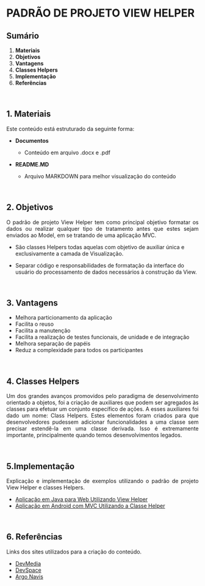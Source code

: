 # PADRÃO DE PROJETO VIEW HELPER

## Sumário
1. **Materiais**
2. **Objetivos**
3. **Vantagens**
4. **Classes Helpers**
5. **Implementação**
6. **Referências**

<br>

## 1. **Materiais**

Este conteúdo está estruturado da seguinte forma:

- **Documentos**
    - Conteúdo em arquivo .docx e .pdf
    
- **README.MD**
    - Arquivo MARKDOWN para melhor visualização do conteúdo

<br>

## 2. **Objetivos**

<p align="justify">
O padrão de projeto View Helper tem como principal objetivo formatar os dados ou realizar qualquer tipo de tratamento antes que estes sejam enviados ao Model, em se tratando de uma aplicação MVC.
</p>

- São classes Helpers todas aquelas com objetivo de auxiliar única e exclusivamente a camada de Visualização.

- Separar código e responsabilidades de formatação da interface do usuário do processamento de dados necessários à construção da View.

<br>

## 3. **Vantagens**

- Melhora particionamento da aplicação 
- Facilita o reuso 
- Facilita a manutenção 
- Facilita a realização de testes funcionais, de unidade e de integração 
- Melhora separação de papéis 
- Reduz a complexidade para todos os participantes

<br>

## 4. **Classes Helpers**

<p align="justify">
Um dos grandes avanços promovidos pelo paradigma de desenvolvimento orientado a objetos, foi a criação de auxiliares que podem ser agregados às classes para efetuar um conjunto específico de ações. 
A esses auxiliares foi dado um nome: Class Helpers. Estes elementos foram criados para que desenvolvedores pudessem adicionar funcionalidades a uma classe sem precisar estendê-la em uma classe derivada. 
Isso é extremamente importante, principalmente quando temos desenvolvimentos legados.
</p>

<br>

## 5.**Implementação**

<p align="justify">
Explicação e implementação de exemplos utilizando o padrão de projeto View Helper e classes Helpers.
</p>

- [Aplicação em Java para Web Utilizando View Helper](https://topicosfatec.wordpress.com/2016/06/06/aula-13-camadas-e-view-helper-generica/)
- [Aplicação em Android com MVC Utilizando a Classe Helper](https://ptdocz.com/doc/289383/exerc%C3%ADcio-02--a-classe-helper)

<br>

## 6. **Referências**

Links dos sites utilizados para a criação do conteúdo.

- [DevMedia](https://www.devmedia.com.br/padrao-de-projeto-view-helper-em-java-e-seus-paradoxos/29052#:~:text=O%20padr%C3%A3o%20de%20projeto%20View%20Helper%20tem%20como%20principal%20objetivo,tratando%20se%20uma%20aplica%C3%A7%C3%A3o%20MVC) 
- [DevSpace](http://devspace.tuttoilmondo.com.br/desenvolvimento/class-helpers-aumentando-a-produtividade-do-desenvolvimento-em-delphi/)  
- [Argo Navis](http://www.argonavis.com.br/cursos/java/j550/j550_13.pdf)